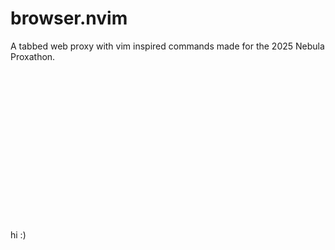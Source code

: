 # browser.nvim
A tabbed web proxy with vim inspired commands made for the 2025 Nebula Proxathon.


<pre>














  
</pre>


hi :)
